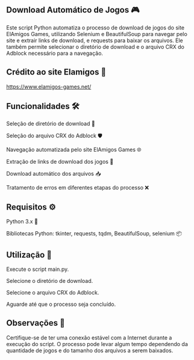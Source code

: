 ## Download Automático de Jogos 🎮
Este script Python automatiza o processo de download de jogos do site ElAmigos Games, utilizando Selenium e BeautifulSoup para navegar pelo site e extrair links de download, e requests para baixar os arquivos. Ele também permite selecionar o diretório de download e o arquivo CRX do Adblock necessário para a navegação.

## Crédito ao site Elamigos 🔗
https://www.elamigos-games.net/ 
## Funcionalidades 🛠️
Seleção de diretório de download 📂

Seleção do arquivo CRX do Adblock 🛡️

Navegação automatizada pelo site ElAmigos Games 🌐

Extração de links de download dos jogos 🔗

Download automático dos arquivos 📥

Tratamento de erros em diferentes etapas do processo ❌

## Requisitos ⚙️
Python 3.x 🐍

Bibliotecas Python: tkinter, requests, tqdm, BeautifulSoup, selenium 📦

## Utilização 🚀

Execute o script main.py.

Selecione o diretório de download.

Selecione o arquivo CRX do Adblock.

Aguarde até que o processo seja concluído.

## Observações 🚨
Certifique-se de ter uma conexão estável com a Internet durante a execução do script.
O processo pode levar algum tempo dependendo da quantidade de jogos e do tamanho dos arquivos a serem baixados.
